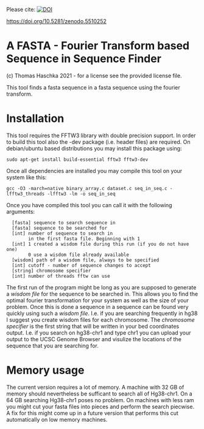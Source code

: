 

Please cite: [![DOI](https://zenodo.org/badge/406458347.svg)](https://zenodo.org/badge/latestdoi/406458347)

https://doi.org/10.5281/zenodo.5510252

# A FASTA - Fourier Transform based Sequence in Sequence Finder

(c) Thomas Haschka 2021 - for a license see the provided license file.

This tool finds a fasta sequence in a fasta sequence using
the fourier transform.

# Installation

This tool requires the FFTW3 library with double precision support. In
order to build this tool also the -dev package (i.e. header files) are
required. On debian/ubuntu based distributions you may install this package
using:

```sudo apt-get install build-essential fftw3 fftw3-dev```

Once all dependencies are installed you may compile this tool on your system
like this:

```gcc -O3 -march=native binary_array.c dataset.c seq_in_seq.c -lfftw3_threads -lfftw3 -lm -o seq_in_seq```

Once you have compiled this tool you can call it with the following arguments:
```
  [fasta] sequence to search sequence in 
  [fasta] sequence to be searched for 
  [int] number of sequence to search in 
        in the first fasta file. Beginning with 1
  [int] 1 created a wisdom file during this run (if you do not have one) 
        0 use a wisdom file already available 
  [wisdom] path of a wisdom file, always to be specified 
  [int] cutoff - number of sequence changes to accept 
  [string] chromosome specifier 
  [int] number of threads fftw can use 
```

The first run of the program might be long as you are supposed to generate a
*wisdom file* for the sequence to be searched in. This allows you to find the
optimal fourier transformation for your system as well as the size of your
problem. Once this is done a sequence in a sequence can be found very quickly
using such a *wisdom file*. I.e. if you are searching frequently in hg38
I suggest you create wisdom files for each chromosome.
The *chromosome specifier* is the first string that will be written in your
bed coordinates output. I.e. if you search on hg38-chr1 and type chr1 you can
upload your output to the UCSC Genome Browser and visulize the locations of
the sequence that you are searching for.

# Memory usage

The current version requires a lot of memory. A machine with 32 GB of memory
should nevertheless be sufficant to search all of Hg38-chr1. On a 64 GB
searching Hg38-chr1 poses no problem. On machines with less ram you might cut
your fasta files into pieces and perform the search piecwise. A fix for this
might come up in a future version that performs this cut automatically on low
memory machines.
